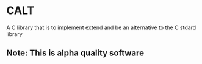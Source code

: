# CALT

A C library that is to implement extend and be an alternative to the C stdard library

## Note: This is alpha quality software
